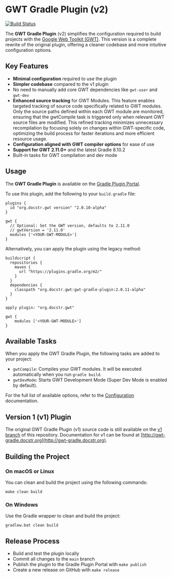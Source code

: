# GWT Gradle Plugin (v2)

[![Build Status](https://github.com/jiakuan/gwt-gradle-plugin/actions/workflows/gradle.yml/badge.svg)](https://github.com/jiakuan/gwt-gradle-plugin/actions)

The **GWT Gradle Plugin** (v2) simplifies the configuration required to build
projects with the [Google Web Toolkit (GWT)](http://www.gwtproject.org/). This
version is a complete rewrite of the original plugin, offering a cleaner
codebase and more intuitive configuration options.

## Key Features

- **Minimal configuration** required to use the plugin
- **Simpler codebase** compared to the v1 plugin
- No need to manually add core GWT dependencies like `gwt-user` and `gwt-dev`
- **Enhanced source tracking** for GWT Modules. This feature enables targeted
  tracking of source code specifically related to GWT modules. Only the source
  paths defined within each GWT module are monitored, ensuring that the
  gwtCompile task is triggered only when relevant GWT source files are modified.
  This refined tracking minimizes unnecessary recompilation by focusing solely
  on changes within GWT-specific code, optimizing the build process for faster
  iterations and more efficient resource usage.
- **Configuration aligned with GWT compiler options** for ease of use
- **Support for GWT 2.11.0+** and the latest Gradle 8.10.2
- Built-in tasks for GWT compilation and dev mode

## Usage

The **GWT Gradle Plugin** is available on
the [Gradle Plugin Portal](https://plugins.gradle.org/plugin/org.docstr.gwt).

To use this plugin, add the following to your `build.gradle` file:

```
plugins {
  id "org.docstr.gwt version" "2.0.10-alpha"
}

gwt {
  // Optional: Set the GWT version, defaults to 2.11.0
  // gwtVersion = '2.11.0'
  modules ['<YOUR-GWT-MODULE>']
}
```

Alternatively, you can apply the plugin using the legacy method:

```
buildscript {
  repositories {
    maven {
      url "https://plugins.gradle.org/m2/"
    }
  }
  dependencies {
    classpath "org.docstr.gwt:gwt-gradle-plugin:2.0.11-alpha"
  }
}

apply plugin: "org.docstr.gwt"

gwt {
    modules ['<YOUR-GWT-MODULE>']
}
```

## Available Tasks

When you apply the GWT Gradle Plugin, the following tasks are added to your
project:

- `gwtCompile`: Compiles your GWT modules. It will be executed automatically
  when you run `gradle build`.
- `gwtDevMode`: Starts GWT Development Mode (Super Dev Mode is enabled by
  default).

For the full list of available options, refer to
the [Configuration](doc/Configuration.md) documentation.

## Version 1 (v1) Plugin

The original GWT Gradle Plugin (v1) source code is still available on
the [v1 branch](https://github.com/jiakuan/gwt-gradle-plugin/tree/v1) of this
repository. Documentation for v1 can be found
at [http://gwt-gradle.docstr.org](http://gwt-gradle.docstr.org).

## Building the Project

### On macOS or Linux

You can clean and build the project using the following commands:

```
make clean build
```

### On Windows

Use the Gradle wrapper to clean and build the project:

```
gradlew.bat clean build
```

## Release Process

- Build and test the plugin locally
- Commit all changes to the `main` branch
- Publish the plugin to the Gradle Plugin Portal with `make publish`
- Create a new release on GitHub with `make release`

